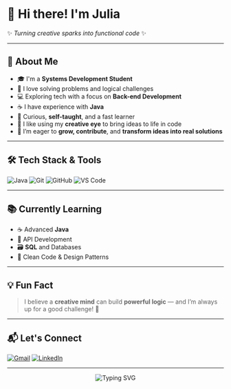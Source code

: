 # 👋 Hi there! I'm **Julia**

✨ *Turning creative sparks into functional code* ✨

---

## 🔎 About Me

- 🎓 I'm a **Systems Development Student**
- 🧩 I love solving problems and logical challenges
- 💻 Exploring tech with a focus on **Back-end Development**  
- ☕ I have experience with **Java**
- 🧠 Curious, **self-taught**, and a fast learner
- 🎨 I like using my **creative eye** to bring ideas to life in code
- 🚀 I’m eager to **grow, contribute**, and **transform ideas into real solutions**

---

## 🛠️ Tech Stack & Tools

![Java](https://img.shields.io/badge/Java-red?style=for-the-badge&logo=openjdk&logoColor=white)
![Git](https://img.shields.io/badge/Git-red?style=for-the-badge&logo=git&logoColor=white)
![GitHub](https://img.shields.io/badge/GitHub-181717?style=for-the-badge&logo=github&logoColor=white)
![VS Code](https://img.shields.io/badge/VS%20Code-red?style=for-the-badge&logo=visual-studio-code&logoColor=white)

---

## 📚 Currently Learning

- ☕ Advanced **Java**
- 📡 API Development
- 🗃️ **SQL** and Databases
- 🧼 Clean Code & Design Patterns

---

## 💡 Fun Fact

> I believe a **creative mind** can build **powerful logic** — and I’m always up for a good challenge! 🎯

---

## 📬 Let's Connect

[![Gmail](https://img.shields.io/badge/Gmail-D14836?style=for-the-badge&logo=gmail&logoColor=white)](mailto:your-email@example.com)
[![LinkedIn](https://img.shields.io/badge/LinkedIn-red?style=for-the-badge&logo=linkedin&logoColor=white)](https://www.linkedin.com/in/your-linkedin)

---

<p align="center">
  <img src="https://readme-typing-svg.herokuapp.com?font=Fira+Code&size=22&pause=1000&color=FF0000&center=true&vCenter=true&width=435&lines=Code+with+passion.;Think+like+a+developer.;Build+like+an+artist." alt="Typing SVG" />
</p>


